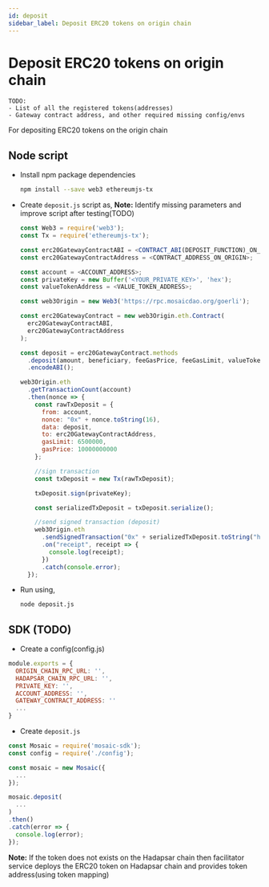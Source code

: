 ```yaml
---
id: deposit
sidebar_label: Deposit ERC20 tokens on origin chain
---
```


# Deposit ERC20 tokens on origin chain

```
TODO:
- List of all the registered tokens(addresses)
- Gateway contract address, and other required missing config/envs
```

For depositing ERC20 tokens on the origin chain

## Node script

  - Install npm package dependencies
    ```sh
    npm install --save web3 ethereumjs-tx
    ```
  - Create `deposit.js` script as,
    **Note:** Identify missing parameters and improve script after testing(TODO)

    ```js
    const Web3 = require('web3');
    const Tx = require('ethereumjs-tx');

    const erc20GatewayContractABI = <CONTRACT_ABI(DEPOSIT_FUNCTION)_ON_ORIGIN>;
    const erc20GatewayContractAddress = <CONTRACT_ADDRESS_ON_ORIGIN>;

    const account = <ACCOUNT_ADDRESS>;
    const privateKey = new Buffer('<YOUR_PRIVATE_KEY>', 'hex');
    const valueTokenAddress = <VALUE_TOKEN_ADDRESS>;

    const web3Origin = new Web3('https://rpc.mosaicdao.org/goerli');

    const erc20GatewayContract = new web3Origin.eth.Contract(
      erc20GatewayContractABI,
      erc20GatewayContractAddress
    );

    const deposit = erc20GatewayContract.methods
      .deposit(amount, beneficiary, feeGasPrice, feeGasLimit, valueTokenAddress)
      .encodeABI();

    web3Origin.eth
      .getTransactionCount(account)
      .then(nonce => {
        const rawTxDeposit = {
          from: account,
          nonce: "0x" + nonce.toString(16),
          data: deposit,
          to: erc20GatewayContractAddress,
          gasLimit: 6500000,
          gasPrice: 10000000000
        };

        //sign transaction
        const txDeposit = new Tx(rawTxDeposit);

        txDeposit.sign(privateKey);

        const serializedTxDeposit = txDeposit.serialize();

        //send signed transaction (deposit)
        web3Origin.eth
          .sendSignedTransaction("0x" + serializedTxDeposit.toString("hex"))
          .on("receipt", receipt => {
            console.log(receipt);
          })
          .catch(console.error);
      });
    ```

  - Run using,
    ```sh
    node deposit.js
    ```

## SDK (TODO)

  - Create a config(config.js)

  ```js
  module.exports = {
    ORIGIN_CHAIN_RPC_URL: '',
    HADAPSAR_CHAIN_RPC_URL: '',
    PRIVATE_KEY: '',
    ACCOUNT_ADDRESS: '',
    GATEWAY_CONTRACT_ADDRESS: ''
    ...
  }
  ```

  - Create `deposit.js`

  ```js
  const Mosaic = require('mosaic-sdk');
  const config = require('./config');

  const mosaic = new Mosaic({
    ...
  });

  mosaic.deposit(
    ...
  )
  .then()
  .catch(error => {
    console.log(error);
  });
  ```

**Note:** If the token does not exists on the Hadapsar chain then facilitator service deploys the ERC20 token on Hadapsar chain and provides token address(using token mapping)
